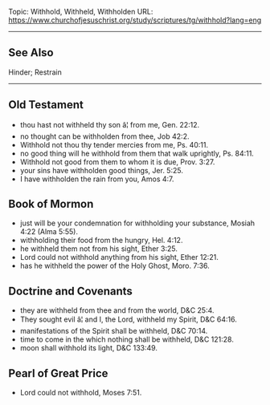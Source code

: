 Topic: Withhold, Withheld, Withholden
URL: https://www.churchofjesuschrist.org/study/scriptures/tg/withhold?lang=eng

---

## See Also

Hinder; Restrain

---

## Old Testament

- thou hast not withheld thy son â¦ from me, Gen. 22:12.
- no thought can be withholden from thee, Job 42:2.
- Withhold not thou thy tender mercies from me, Ps. 40:11.
- no good thing will he withhold from them that walk uprightly, Ps. 84:11.
- Withhold not good from them to whom it is due, Prov. 3:27.
- your sins have withholden good things, Jer. 5:25.
- I have withholden the rain from you, Amos 4:7.

## Book of Mormon

- just will be your condemnation for withholding your substance, Mosiah 4:22 (Alma 5:55).
- withholding their food from the hungry, Hel. 4:12.
- he withheld them not from his sight, Ether 3:25.
- Lord could not withhold anything from his sight, Ether 12:21.
- has he withheld the power of the Holy Ghost, Moro. 7:36.

## Doctrine and Covenants

- they are withheld from thee and from the world, D&C 25:4.
- They sought evil â¦ and I, the Lord, withheld my Spirit, D&C 64:16.
- manifestations of the Spirit shall be withheld, D&C 70:14.
- time to come in the which nothing shall be withheld, D&C 121:28.
- moon shall withhold its light, D&C 133:49.

## Pearl of Great Price

- Lord could not withhold, Moses 7:51.

